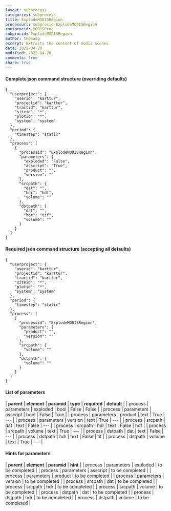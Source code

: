 ```yaml
---
layout: subprocess
categories: subprocess
title: ExplodeMODISRegion
processurl: subprocid-ExplodeMODISRegion
rootprocid: MODISProc
subprocid: ExplodeMODISRegion
author: thomasg
excerpt: Extracts the content of modis scenes
date: 2022-04-20
modified: 2022-04-20
comments: true
share: true
---
```


#### Complete json command structure (overriding defaults)
```
{
  "userproject": {
    "userid": "karttur",
    "projectid": "karttur",
    "tractid": "karttur",
    "siteid": "*",
    "plotid": "*",
    "system": "system"
  },
  "period": {
    "timestep": "static"
  },
  "process": [
    {
      "processid": "ExplodeMODISRegion",
      "parameters": {
        "exploded": "False",
        "asscript": "True",
        "product": "",
        "version": ""
      },
      "srcpath": {
        "dat": "",
        "hdr": "hdf",
        "volume": ""
      },
      "dstpath": {
        "dat": "",
        "hdr": "tif",
        "volume": ""
      }
    }
  ]
}
```
#### Required json command structure (accepting all defaults)
```
{
  "userproject": {
    "userid": "karttur",
    "projectid": "karttur",
    "tractid": "karttur",
    "siteid": "*",
    "plotid": "*",
    "system": "system"
  },
  "period": {
    "timestep": "static"
  },
  "process": [
    {
      "processid": "ExplodeMODISRegion",
      "parameters": {
        "product": "",
        "version": ""
      },
      "srcpath": {
        "volume": ""
      },
      "dstpath": {
        "volume": ""
      }
    }
  ]
}
```
#### List of parameters

| **parent** | **element** | **paramid** | **type** | **required** | **default** |
| process | parameters | exploded | bool | False | False |
| process | parameters | asscript | bool | False | True |
| process | parameters | product | text | True | --- |
| process | parameters | version | text | True | --- |
| process | srcpath | dat | text | False | --- |
| process | srcpath | hdr | text | False | hdf |
| process | srcpath | volume | text | True | --- |
| process | dstpath | dat | text | False | --- |
| process | dstpath | hdr | text | False | tif |
| process | dstpath | volume | text | True | --- |

#### Hints for parameters

| **parent** | **element** | **paramid** | **hint** |
| process | parameters | exploded | to be completed |
| process | parameters | asscript | to be completed |
| process | parameters | product | to be completed |
| process | parameters | version | to be completed |
| process | srcpath | dat | to be completed |
| process | srcpath | hdr | to be completed |
| process | srcpath | volume | to be completed |
| process | dstpath | dat | to be completed |
| process | dstpath | hdr | to be completed |
| process | dstpath | volume | to be completed |

